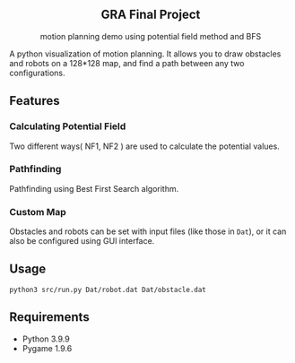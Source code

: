 <div align="center">

  <h2 align="center">GRA Final Project</h2>

  <p align="center">
    motion planning demo using potential field method and BFS
  </p>
</div>


A python visualization of motion planning. It allows you to draw obstacles and robots on a 128*128 map, and find a path between any two configurations.
## Features

### Calculating Potential Field
Two different ways( NF1, NF2 ) are used to calculate the potential values.

### Pathfinding
Pathfinding using Best First Search algorithm.

### Custom Map
Obstacles and robots can be set with input files (like those in `Dat`), or it can also be configured using GUI interface.

## Usage
```shell
python3 src/run.py Dat/robot.dat Dat/obstacle.dat 
```
## Requirements
* Python 3.9.9
* Pygame 1.9.6